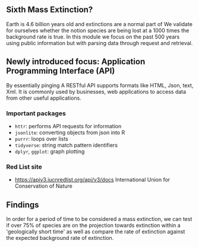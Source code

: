 ## Sixth Mass Extinction?

Earth is 4.6 billion years old and extinctions are a normal part of 
We validate for ourselves whether the notion species are being lost at a 1000 times the background rate is true. 
In this module we focus on the past 500 years using public information but with parsing data through request and retrieval.  

## Newly introduced focus: Application Programming Interface (API)
By essentially pinging
A RESTful API supports formats like HTML, Json, text, Xml. It is commonly used by businesses, web applications to access data from other useful applications.

### Important packages
- `httr`: performs API requests for information
- `jsonlite`: converting objects from json into R
- `purrr`: loops over lists   
- `tidyverse`: string match pattern identifiers
- `dplyr`, `ggplot`: graph plotting


### Red List site 
- https://apiv3.iucnredlist.org/api/v3/docs International Union for Conservation of Nature

## Findings
In order for a period of time to be considered a mass extinction, we can test if over 75% of species are on the projection towards extinction within a 'geologically short time' as well as compare the rate of extinction against the expected background rate of extinction. 


